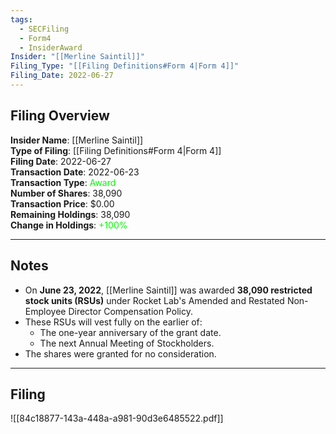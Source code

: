 ```yaml
---
tags:
  - SECFiling
  - Form4
  - InsiderAward
Insider: "[[Merline Saintil]]"
Filing_Type: "[[Filing Definitions#Form 4|Form 4]]"
Filing_Date: 2022-06-27
---
```


## Filing Overview

**Insider Name**: [[Merline Saintil]]  
**Type of Filing**: [[Filing Definitions#Form 4|Form 4]]  
**Filing Date**: 2022-06-27  
**Transaction Date**: 2022-06-23  
**Transaction Type**: <span style="color:lime">Award</span>  
**Number of Shares**: 38,090  
**Transaction Price**: $0.00  
**Remaining Holdings**: 38,090  
**Change in Holdings**: <span style="color:lime">+100%</span>  

---

## Notes

- On **June 23, 2022**, [[Merline Saintil]] was awarded **38,090 restricted stock units (RSUs)** under Rocket Lab's Amended and Restated Non-Employee Director Compensation Policy.
- These RSUs will vest fully on the earlier of:
  - The one-year anniversary of the grant date.
  - The next Annual Meeting of Stockholders.
- The shares were granted for no consideration.

---

## Filing

![[84c18877-143a-448a-a981-90d3e6485522.pdf]]
